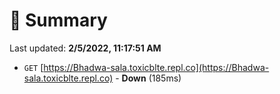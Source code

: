 # 📖 Summary
Last updated: **2/5/2022, 11:17:51 AM**

- `GET` [https://Bhadwa-sala.toxicblte.repl.co](https://Bhadwa-sala.toxicblte.repl.co) - **Down** (185ms)

